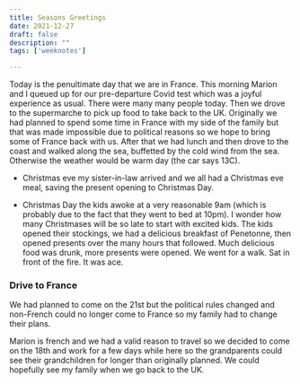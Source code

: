 ```yaml
---
title: Seasons Greetings
date: 2021-12-27
draft: false
description: ""
tags: ['weeknotes']

---
```



Today is the penultimate day that we are in France. This morning Marion and I queued up for our pre-departure Covid test which was a joyful experience as usual. There were many many people today. Then we drove to the supermarche to pick up food to take back to the UK. Originally we had planned to spend some time in France with my side of the family but that was made impossible due to political reasons so we hope to bring some of France back with us.
After that we had lunch and then drove to the coast and walked along the sea, buffetted by the cold wind from the sea. Otherwise the weather would be warm day (the car says 13C).

- Christmas eve my sister-in-law arrived and we all had a Christmas eve meal, saving the present opening to Christmas Day.

- Christmas Day the kids awoke at a very reasonable 9am (which is probably due to the fact that they went to bed at 10pm). I wonder how many Christmases will be so late to start with excited kids. The kids opened their stockings, we had a delicious breakfast of Penetonne, then opened presents over the many hours that followed. Much delicious food was drunk, more presents were opened. We went for a walk. Sat in front of the fire. It was ace.

### Drive to France
We had planned to come on the 21st but the political rules changed and non-French could no longer come to France so my family had to change their plans.

Marion is french and we had a valid reason to travel so we decided to come on the 18th and work for a few days while here so the grandparents could see their grandchildren for longer than originally planned. We could hopefully see my family when we go back to the UK.


